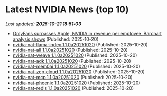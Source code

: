 # Latest NVIDIA News (top 10)
_Last updated: **2025-10-21 18:51:03**_

- [OnlyFans surpasses Apple, NVIDIA in revenue per employee, Barchart analysis shows](https://economictimes.indiatimes.com/news/international/us/onlyfans-surpasses-apple-nvidia-in-revenue-per-employee-barchart-analysis-shows/articleshow/124709581.cms) (Published: 2025-10-20)
- [nvidia-nat-llama-index 1.1.0a20251020](https://pypi.org/project/nvidia-nat-llama-index/1.1.0a20251020/) (Published: 2025-10-20)
- [nvidia-nat-all 1.1.0a20251020](https://pypi.org/project/nvidia-nat-all/1.1.0a20251020/) (Published: 2025-10-20)
- [nvidia-nat-weave 1.1.0a20251020](https://pypi.org/project/nvidia-nat-weave/1.1.0a20251020/) (Published: 2025-10-20)
- [nvidia-nat-adk 1.1.0a20251020](https://pypi.org/project/nvidia-nat-adk/1.1.0a20251020/) (Published: 2025-10-20)
- [nvidia-nat-mem0ai 1.1.0a20251020](https://pypi.org/project/nvidia-nat-mem0ai/1.1.0a20251020/) (Published: 2025-10-20)
- [nvidia-nat-zep-cloud 1.1.0a20251020](https://pypi.org/project/nvidia-nat-zep-cloud/1.1.0a20251020/) (Published: 2025-10-20)
- [nvidia-nat-mcp 1.1.0a20251020](https://pypi.org/project/nvidia-nat-mcp/1.1.0a20251020/) (Published: 2025-10-20)
- [nvidia-nat-phoenix 1.1.0a20251020](https://pypi.org/project/nvidia-nat-phoenix/1.1.0a20251020/) (Published: 2025-10-20)
- [nvidia-nat-redis 1.1.0a20251020](https://pypi.org/project/nvidia-nat-redis/1.1.0a20251020/) (Published: 2025-10-20)
